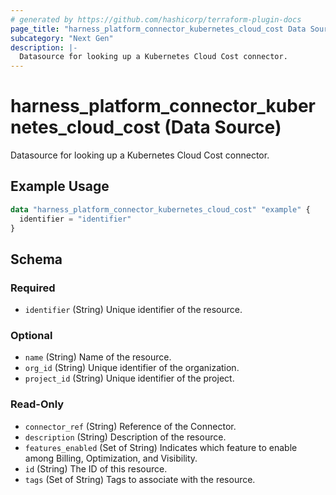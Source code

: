 ```yaml
---
# generated by https://github.com/hashicorp/terraform-plugin-docs
page_title: "harness_platform_connector_kubernetes_cloud_cost Data Source - terraform-provider-harness"
subcategory: "Next Gen"
description: |-
  Datasource for looking up a Kubernetes Cloud Cost connector.
---
```


# harness_platform_connector_kubernetes_cloud_cost (Data Source)

Datasource for looking up a Kubernetes Cloud Cost connector.

## Example Usage

```terraform
data "harness_platform_connector_kubernetes_cloud_cost" "example" {
  identifier = "identifier"
}
```

<!-- schema generated by tfplugindocs -->
## Schema

### Required

- `identifier` (String) Unique identifier of the resource.

### Optional

- `name` (String) Name of the resource.
- `org_id` (String) Unique identifier of the organization.
- `project_id` (String) Unique identifier of the project.

### Read-Only

- `connector_ref` (String) Reference of the Connector.
- `description` (String) Description of the resource.
- `features_enabled` (Set of String) Indicates which feature to enable among Billing, Optimization, and Visibility.
- `id` (String) The ID of this resource.
- `tags` (Set of String) Tags to associate with the resource.
